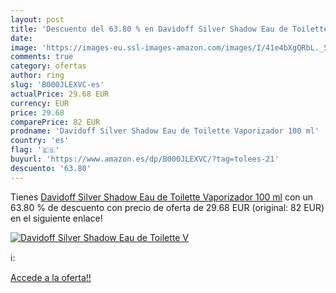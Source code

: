 ```yaml
---
layout: post
title: 'Descuento del 63.80 % en Davidoff Silver Shadow Eau de Toilette V'
date: 
image: 'https://images-eu.ssl-images-amazon.com/images/I/41e4bXgQRbL._SL200_.jpg'
comments: true
category: ofertas
author: ring
slug: 'B000JLEXVC-es'
actualPrice: 29.68 EUR
currency: EUR
price: 29.68
comparePrice: 82 EUR
prodname: 'Davidoff Silver Shadow Eau de Toilette Vaporizador 100 ml'
country: 'es'
flag: '🇪🇸'
buyurl: 'https://www.amazon.es/dp/B000JLEXVC/?tag=tolees-21'
descuento: '63.80'
---
```


Tienes [Davidoff Silver Shadow Eau de Toilette Vaporizador 100 ml](https://www.amazon.es/dp/B000JLEXVC/?tag=tolees-21) con un 63.80 % de descuento con precio de oferta de 29.68 EUR (original: 82 EUR) en el siguiente enlace!

[![Davidoff Silver Shadow Eau de Toilette V](https://images-eu.ssl-images-amazon.com/images/I/41e4bXgQRbL._SL200_.jpg)](https://www.amazon.es/dp/B000JLEXVC/?tag=tolees-21)

ℹ️:


[Accede a la oferta!!](https://www.amazon.es/dp/B000JLEXVC/?tag=tolees-21)
